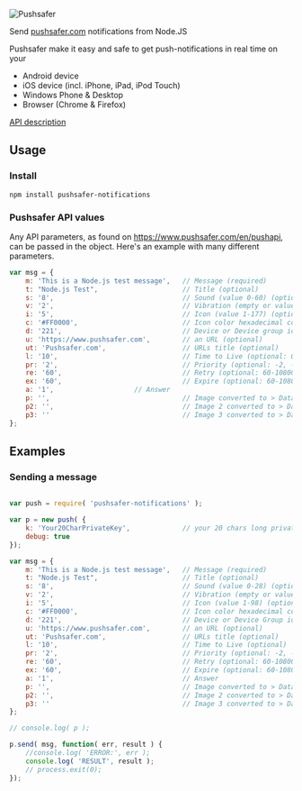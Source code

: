 ![Pushsafer](https://www.pushsafer.com/de/assets/logos/logo.png)

Send [pushsafer.com](https://www.pushsafer.com) notifications from Node.JS

Pushsafer make it easy and safe to get push-notifications in real time on your
- Android device
- iOS device (incl. iPhone, iPad, iPod Touch)
- Windows Phone & Desktop
- Browser (Chrome & Firefox)

[API description](https://www.pushsafer.com/en/pushapi)

## Usage

### Install

	npm install pushsafer-notifications
	
### Pushsafer API values

Any API parameters, as found on https://www.pushsafer.com/en/pushapi, can be passed in the object. Here's an example with many different parameters.

```javascript
var msg = {
	m: 'This is a Node.js test message',   // Message (required)
	t: "Node.js Test",                     // Title (optional)
	s: '8',                                // Sound (value 0-60) (optional)
	v: '2',                                // Vibration (empty or value 1-3) (optional)
	i: '5',                                // Icon (value 1-177) (optional)
	c: '#FF0000',                          // Icon color hexadecimal color code (optional) 
	d: '221',                              // Device or Device group id (optional)
	u: 'https://www.pushsafer.com',        // an URL (optional)
	ut: 'Pushsafer.com',                   // URLs title (optional)
	l: '10',                               // Time to Live (optional: 0-43200 minutes)
	pr: '2',                               // Priority (optional: -2, -1, 0, 1, 2)
	re: '60',                              // Retry (optional: 60-10800 seconds)
	ex: '60',                              // Expire (optional: 60-10800 seconds)
	a: '1',				       // Answer
	p: '',                                 // Image converted to > Data URL with Base64-encoded string (optional)
	p2: '',                                // Image 2 converted to > Data URL with Base64-encoded string (optional)
	p3: ''                                 // Image 3 converted to > Data URL with Base64-encoded string (optional)
};
```
## Examples

### Sending a message
```javascript

var push = require( 'pushsafer-notifications' );

var p = new push( {
	k: 'Your20CharPrivateKey',             // your 20 chars long private key or 15 chars long alias key  (required)
	debug: true
});

var msg = {
	m: 'This is a Node.js test message',   // Message (required)
	t: "Node.js Test",                     // Title (optional)
	s: '8',                                // Sound (value 0-28) (optional)
	v: '2',                                // Vibration (empty or value 1-3) (optional)
	i: '5',                                // Icon (value 1-98) (optional)
	c: '#FF0000',                          // Icon color hexadecimal color code (optional)
	d: '221',                              // Device or Device Group id (optional)
	u: 'https://www.pushsafer.com',        // an URL (optional)
	ut: 'Pushsafer.com',                   // URLs title (optional)
	l: '10',                               // Time to Live (optional)
	pr: '2',                               // Priority (optional: -2, -1, 0, 1, 2)
	re: '60',                              // Retry (optional: 60-10800 seconds)
	ex: '60',                              // Expire (optional: 60-10800 seconds)
	a: '1',                                // Answer
	p: '',                                 // Image converted to > Data URL with Base64-encoded string (optional)
	p2: '',                                // Image 2 converted to > Data URL with Base64-encoded string (optional)
	p3: ''                                 // Image 3 converted to > Data URL with Base64-encoded string (optional)
};

// console.log( p );

p.send( msg, function( err, result ) {
	//console.log( 'ERROR:', err );
	console.log( 'RESULT', result );
	// process.exit(0);
});

```
